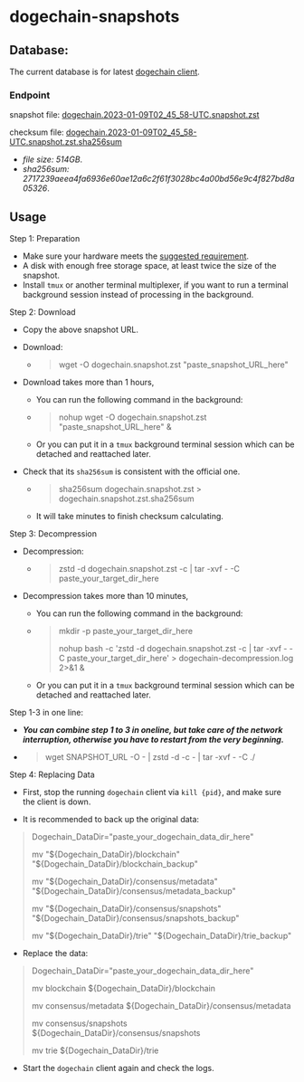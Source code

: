 # dogechain-snapshots

## Database:

The current database is for latest [dogechain client](https://github.com/dogechain-lab/dogechain/releases/latest).

### Endpoint

snapshot file: [dogechain.2023-01-09T02_45_58-UTC.snapshot.zst](http://snapshots.dogechain.dog/dogechain.2023-01-09T02_45_58-UTC.snapshot.zst)

checksum file: [dogechain.2023-01-09T02_45_58-UTC.snapshot.zst.sha256sum](http://snapshots.dogechain.dog/dogechain.2023-01-09T02_45_58-UTC.snapshot.zst.sha256sum)

* *file size: 514GB*.
* *sha256sum: 2717239aeea4fa6936e60ae12a6c2f61f3028bc4a00bd56e9c4f827bd8a05326*.

## Usage 

Step 1: Preparation
- Make sure your hardware meets the [suggested requirement](https://docs.dogechain.dog/docs/get-started/full-node-deployment).
- A disk with enough free storage space, at least twice the size of the snapshot.
- Install `tmux` or another terminal multiplexer, if you want to run a terminal background session instead of processing in the background.

Step 2: Download
- Copy the above snapshot URL.

- Download: 
    - > wget -O dogechain.snapshot.zst "paste_snapshot_URL_here"

- Download takes more than 1 hours,

    - You can run the following command in the background: 
    - > nohup wget -O dogechain.snapshot.zst "paste_snapshot_URL_here" &
    - Or you can put it in a `tmux` background terminal session which can be detached and reattached later.

- Check that its `sha256sum` is consistent with the official one.
    - > sha256sum dogechain.snapshot.zst > dogechain.snapshot.zst.sha256sum
    - It will take minutes to finish checksum calculating.


Step 3: Decompression

- Decompression:

    -  > zstd -d dogechain.snapshot.zst -c | tar -xvf - -C paste_your_target_dir_here
- Decompression takes more than 10 minutes,

    - You can run the following command in the background: 
    - > mkdir -p paste_your_target_dir_here
        >
        > nohup bash -c 'zstd -d dogechain.snapshot.zst -c | tar -xvf - -C paste_your_target_dir_here' > dogechain-decompression.log 2>&1 &
    - Or you can put it in a `tmux` background terminal session which can be detached and reattached later.

Step 1-3 in one line:

- ***You can combine step 1 to 3 in oneline, but take care of the network interruption, otherwise you have to restart from the very beginning.***

- > wget SNAPSHOT_URL -O - | zstd -d -c - | tar -xvf - -C ./

Step 4: Replacing Data

- First, stop the running `dogechain` client via `kill {pid}`, and make sure the client is down.

- It is recommended to back up the original data:

> Dogechain_DataDir="paste_your_dogechain_data_dir_here"
>
> mv "${Dogechain_DataDir}/blockchain" "${Dogechain_DataDir}/blockchain_backup"
>
> mv "${Dogechain_DataDir}/consensus/metadata" "${Dogechain_DataDir}/consensus/metadata_backup"
>
> mv "${Dogechain_DataDir}/consensus/snapshots" "${Dogechain_DataDir}/consensus/snapshots_backup"
>
> mv "${Dogechain_DataDir}/trie" "${Dogechain_DataDir}/trie_backup"

- Replace the data:

> Dogechain_DataDir="paste_your_dogechain_data_dir_here"
>
> mv blockchain ${Dogechain_DataDir}/blockchain
>
> mv consensus/metadata ${Dogechain_DataDir}/consensus/metadata
>
> mv consensus/snapshots ${Dogechain_DataDir}/consensus/snapshots
>
> mv trie ${Dogechain_DataDir}/trie

- Start the `dogechain` client again and check the logs.
